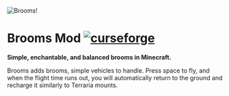 ![](https://i.ibb.co/LPpxtq0/Brooms-Logo-1.png "Brooms!")

# Brooms Mod [![curseforge](http://cf.way2muchnoise.eu/versions/brooms.svg)](https://www.curseforge.com/minecraft/mc-mods/brooms)


**Simple, enchantable, and balanced brooms in Minecraft.**

Brooms adds brooms, simple vehicles to handle. Press space to fly, and when the flight time runs out, you will automatically return to the ground and recharge it similarly to Terraria mounts.